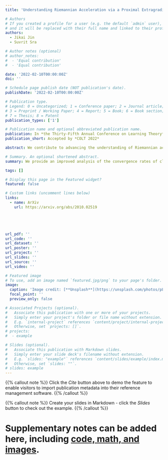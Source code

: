 ```yaml
---
title: 'Understanding Riemannian Acceleration via a Proximal Extragradient Framework'

# Authors
# If you created a profile for a user (e.g. the default `admin` user), write the username (folder name) here
# and it will be replaced with their full name and linked to their profile.
authors:
  - Jikai Jin
  - Suvrit Sra

# Author notes (optional)
# author_notes:
#  - 'Equal contribution'
#  - 'Equal contribution'

date: '2022-02-10T00:00:00Z'
doi: ''

# Schedule page publish date (NOT publication's date).
publishDate: '2022-02-10T00:00:00Z'

# Publication type.
# Legend: 0 = Uncategorized; 1 = Conference paper; 2 = Journal article;
# 3 = Preprint / Working Paper; 4 = Report; 5 = Book; 6 = Book section;
# 7 = Thesis; 8 = Patent
publication_types: ['1']

# Publication name and optional abbreviated publication name.
publication: In *the Thirty-Fifth Annual Conference on Learning Theory*
publication_short: Accepted by *COLT 2022*

abstract: We contribute to advancing the understanding of Riemannian accelerated gradient methods. In particular, we revisit Accelerated Hybrid Proximal Extragradient(A-HPE), a powerful framework for obtaining Euclidean accelerated methods \citep{monteiro2013accelerated}. Building on A-HPE, we then propose and analyze Riemannian A-HPE. The core of our analysis consists of two key components: i. a set of new insights into Euclidean A-HPE itself; and ii. a careful control of metric distortion caused by Riemannian geometry. We illustrate our framework by obtaining a few existing and new Riemannian accelerated gradient methods as special cases, while characterizing their acceleration as corollaries of our main results.

# Summary. An optional shortened abstract.
summary: We provide an improved analysis of the convergence rates of clipping algorithms, theoretically justifying their superior performance in deep learning.

tags: []

# Display this page in the Featured widget?
featured: false

# Custom links (uncomment lines below)
links:
  - name: ArXiv
    url: https://arxiv.org/abs/2010.02519



  

url_pdf: ''
url_code: ''
url_dataset: ''
url_poster: ''
url_project: ''
url_slides: ''
url_source: ''
url_video: ''

# Featured image
# To use, add an image named `featured.jpg/png` to your page's folder.
image:
  caption: 'Image credit: [**Unsplash**](https://unsplash.com/photos/pLCdAaMFLTE)'
  focal_point: ''
  preview_only: false

# Associated Projects (optional).
#   Associate this publication with one or more of your projects.
#   Simply enter your project's folder or file name without extension.
#   E.g. `internal-project` references `content/project/internal-project/index.md`.
#   Otherwise, set `projects: []`.
# projects:
#  - example

# Slides (optional).
#   Associate this publication with Markdown slides.
#   Simply enter your slide deck's filename without extension.
#   E.g. `slides: "example"` references `content/slides/example/index.md`.
#   Otherwise, set `slides: ""`.
# slides: example
---
```


{{% callout note %}}
Click the _Cite_ button above to demo the feature to enable visitors to import publication metadata into their reference management software.
{{% /callout %}}

{{% callout note %}}
Create your slides in Markdown - click the _Slides_ button to check out the example.
{{% /callout %}}

# Supplementary notes can be added here, including [code, math, and images](https://wowchemy.com/docs/writing-markdown-latex/).
